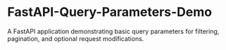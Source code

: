 # FastAPI-Query-Parameters-Demo
A FastAPI application demonstrating basic query parameters for filtering, pagination, and optional request modifications.
